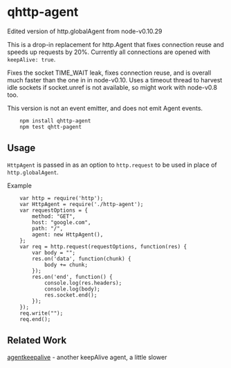 qhttp-agent
===========

Edited version of http.globalAgent from node-v0.10.29

This is a drop-in replacement for http.Agent that fixes connection reuse and speeds up requests by 20%.
Currently all connections are opened with `keepAlive: true`.

Fixes the socket TIME_WAIT leak, fixes connection reuse, and is overall much
faster than the one in in node-v0.10.  Uses a timeout thread to harvest idle
sockets if socket.unref is not available, so might work with node-v0.8 too.

This version is not an event emitter, and does not emit Agent events.

        npm install qhttp-agent
        npm test qhtt-pagent


## Usage

`HttpAgent` is passed in as an option to `http.request` to be used in place of
`http.globalAgent`.

Example

        var http = require('http');
        var HttpAgent = require('./http-agent');
        var requestOptions = {
            method: "GET",
            host: "google.com",
            path: "/",
            agent: new HttpAgent(),
        };
        var req = http.request(requestOptions, function(res) {
            var body = "";
            res.on('data', function(chunk) {
                body += chunk;
            });
            res.on('end', function() {
                console.log(res.headers);
                console.log(body);
                res.socket.end();
            });
        });
        req.write("");
        req.end();


## Related Work

[agentkeepalive](https://npmjs.org/package/agentkeepalive) - another keepAlive agent, a little slower
